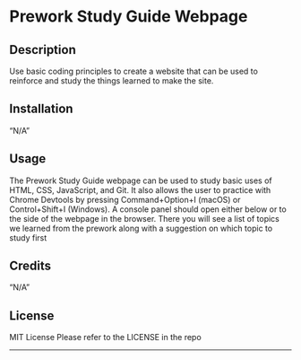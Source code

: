 # Prework Study Guide Webpage

## Description

Use basic coding principles to create a website that can be used to reinforce and study the things learned to make the site. 


## Installation

“N/A”

## Usage

The Prework Study Guide webpage can be used to study basic uses of HTML, CSS, JavaScript, and Git. It also allows the user to practice with Chrome Devtools by pressing Command+Option+I (macOS) or Control+Shift+I (Windows). A console panel should open either below or to the side of the webpage in the browser. There you will see a list of topics we learned from the prework along with a suggestion on which topic to study first

## Credits

“N/A”

## License

MIT License
Please refer to the LICENSE in the repo


---


